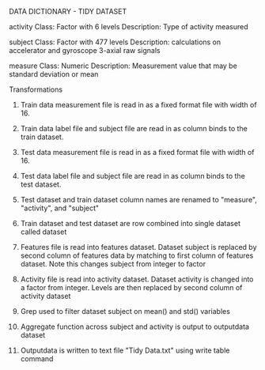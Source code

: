 DATA DICTIONARY - TIDY DATASET

activity
Class: Factor with 6 levels
Description: Type of activity measured

subject
Class: Factor with 477 levels
Description: calculations on accelerator and gyroscope 3-axial raw signals

measure
Class: Numeric
Description: Measurement value that may be standard deviation or mean

Transformations
1. Train data measurement file is read in as a fixed format file with width of 16.

2. Train data label file and subject file are read in as column binds to the train dataset.

3. Test data measurement file is read in as a fixed format file with width of 16.

4. Test data label file and subject file are read in as column binds to the test dataset.

5. Test dataset and train dataset column names are renamed to "measure", "activity", and "subject"

6. Train dataset and test dataset are row combined into single dataset called dataset

7. Features file is read into features dataset. Dataset subject is replaced by second column of features data by matching to first column of features dataset. Note this changes subject from integer to factor

8. Activity file is read into activity dataset. Dataset activity is changed into a factor from integer. Levels are then replaced by second column of activity dataset

9. Grep used to filter dataset subject on mean() and std() variables

10. Aggregate function across subject and activity is output to outputdata dataset

11. Outputdata is written to text file "Tidy Data.txt" using write table command